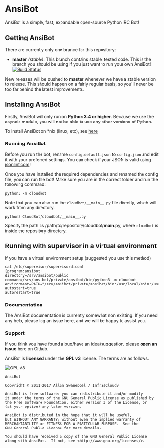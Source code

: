 # AnsiBot

AnsiBot is a simple, fast, expandable open-source Python IRC Bot!

## Getting AnsiBot

There are currently only one brance for this repository:
 - **master** *(stable)*: This branch contains stable, tested code. This is the branch you should be using if you just want to run your own AnsiBot! [![Build Status](https://travis-ci.org/infrascloudy/AnsiBot.svg?branch=master)](https://travis-ci.org/infrascloudy/AnsiBot)
 
New releases will be pushed to **master** whenever we have a stable version to release. This should happen on a fairly regular basis, so you'll never be too far behind the latest improvements.

## Installing AnsiBot

Firstly, AnsiBot will only run on **Python 3.4 or higher**. Because we use the asyncio module, you will not be able to use any other versions of Python.

To install AnsiBot on *nix (linux, etc), see [here](https://github.com/infrascloudy/AnsiBot/wiki/Installing-on-*nix)

### Running AnsiBot

Before you run the bot, rename `config.default.json` to `config.json` and edit it with your preferred settings. You can check if your JSON is valid using [jsonlint.com](http://jsonlint.com/)!

Once you have installed the required dependencies and renamed the config file, you can run the bot! Make sure you are in the correct folder and run the following command:

```
python3 -m cloudbot
```

Note that you can also run the `cloudbot/__main__.py` file directly, which will work from any directory.
```
python3 CloudBot/cloudbot/__main__.py
```
Specify the path as /path/to/repository/cloudbot/__main__.py, where `cloudbot` is inside the repository directory.

## Running with supervisor in a virtual environment

If you have a virtual environment setup (suggested you use this method)
```
cat /etc/supervisor/supervisord.conf
[program:ansibot]
directory=/srv/ansibot/public
command=/srv/ansibot/private/ansibot/bin/python3 -m cloudbot
environment=PATH="/srv/ansibot/private/ansibot/bin:/usr/local/sbin:/usr/local/bin:/usr/sbin:/usr/bin:/sbin:/bin"
autostart=true
autorestart=true
```

### Documentation

The AnsiBot documentation is currently somewhat non existing. If you need any help, please log an issue here, and we will be happy to assist you.

### Support

If you think you have found a bug/have an idea/suggestion, please **open an issue** here on Github.

AnsiBot is **licensed** under the **GPL v3** license. The terms are as follows.

![GPL V3](https://www.gnu.org/graphics/gplv3-127x51.png)
    
    AnsiBot

    Copyright © 2011-2017 Allan Swanepoel / InfrasCloudy

    AnsiBot is free software: you can redistribute it and/or modify
    it under the terms of the GNU General Public License as published by
    the Free Software Foundation, either version 3 of the License, or
    (at your option) any later version.

    AnsiBot is distributed in the hope that it will be useful,
    but WITHOUT ANY WARRANTY; without even the implied warranty of
    MERCHANTABILITY or FITNESS FOR A PARTICULAR PURPOSE.  See the
    GNU General Public License for more details.

    You should have received a copy of the GNU General Public License
    along with AnsiBot.  If not, see <http://www.gnu.org/licenses/>.

